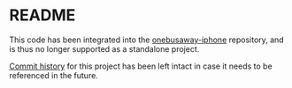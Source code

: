 # README
This code has been integrated into the [onebusaway-iphone](https://github.com/OneBusAway/onebusaway-iphone) repository, and is thus no longer supported as a standalone project. 

[Commit history](https://github.com/OneBusAway/onebusaway-iphone-common/commits/master) for this project has been left intact in case it needs to be referenced in the future.
